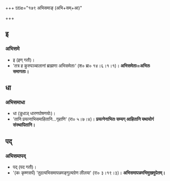 +++
title="१७९ अभिसमाङ् (अभि+सम्+आ)"

+++

## इ
### अभिसमे
- इ (इण् गतौ)।
- 'तत्र ह कुरुपञ्चालानां ब्राह्मणा अभिसमेताः' (श० ब्रा० १४।६।१।१)। **अभिसमेताः=अभितः समागताः।**

## धा
### अभिसमाधा
- धा (डुधाञ् धारणपोषणयोः)।
- 'तानि प्रयत्नाभिसमाहितानि…गृहाणि' (रा० ५।७।४)। **प्रयत्नेनाभितः सम्यग् आहितानि यथायोगं संस्थापितानि।**

## पद्
### अभिसमापद्
- पद् (पद गतौ)।
- '(कः कृष्णसर्पं) 'तुदत्यभिसमापन्नमङ्गुल्यग्रेण लीलया' (रा० ३।१९।३)। **अभिसमापन्नमभिमुखमुपेतम्।**
